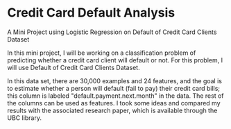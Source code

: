 # Credit Card Default Analysis

A Mini Project using Logistic Regression on Default of Credit Card Clients Dataset


In this mini project, I will be working on a classification problem of predicting whether a credit card client will default or not. 
For this problem, I will use Default of Credit Card Clients Dataset. 

In this data set, there are 30,000 examples and 24 features, and the goal is to estimate whether a person will default (fail to pay) their credit card bills; this column is labeled "default.payment.next.month" in the data. The rest of the columns can be used as features. I took some ideas and compared my results with the associated research paper, which is available through the UBC library.

